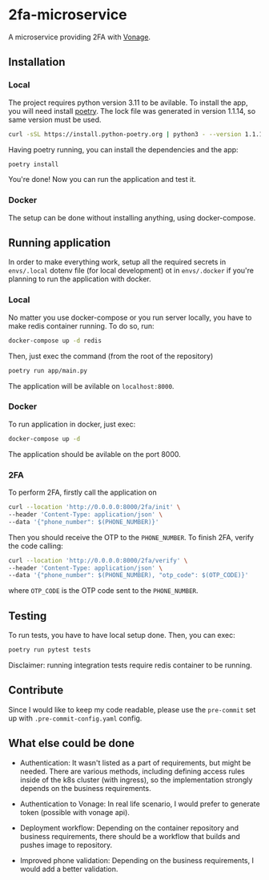 # 2fa-microservice
A microservice providing 2FA with [Vonage](https://developer.vonage.com/en/home).


## Installation

### Local
The project requires python version 3.11 to be avilable.
To install the app, you will need install [poetry](https://python-poetry.org/docs/#installation). The lock file was generated in version 1.1.14, so same version must be used.
```bash
curl -sSL https://install.python-poetry.org | python3 - --version 1.1.14
```
Having poetry running, you can install the dependencies and the app:
```bash
poetry install
```
You're done! Now you can run the application and test it.

### Docker
The setup can be done without installing anything, using docker-compose.


## Running application
In order to make everything work, setup all the required secrets in `envs/.local` dotenv file (for local development) ot in `envs/.docker` if you're planning to run the application with docker.
### Local
No matter you use docker-compose or you run server locally, you have to make redis container running. To do so, run:
```bash
docker-compose up -d redis
```
Then, just exec the command (from the root of the repository)
```bash
poetry run app/main.py
```
The application will be avilable on `localhost:8000`.

### Docker
To run application in docker, just exec:
```bash
docker-compose up -d
```
The application should be avilable on the port 8000.

### 2FA
To perform 2FA, firstly call the application on
```bash
curl --location 'http://0.0.0.0:8000/2fa/init' \
--header 'Content-Type: application/json' \
--data '{"phone_number": $(PHONE_NUMBER)}'
```
Then you should receive the OTP to the `PHONE_NUMBER`. To finish 2FA, verify the code calling:
```bash
curl --location 'http://0.0.0.0:8000/2fa/verify' \
--header 'Content-Type: application/json' \
--data '{"phone_number": $(PHONE_NUMBER), "otp_code": $(OTP_CODE)}'
```
where `OTP_CODE` is the OTP code sent to the `PHONE_NUMBER`.
## Testing
To run tests, you have to have local setup done. Then, you can exec:
```bash
poetry run pytest tests
```
Disclaimer: running integration tests require redis container to be running.

## Contribute
Since I would like to keep my code readable, please use the `pre-commit` set up with `.pre-commit-config.yaml` config.

## What else could be done
* Authentication:
It wasn't listed as a part of requirements, but might be needed. There are various methods, including defining access rules inside of the k8s cluster (with ingress), so the implementation strongly depends on the business requirements.

* Authentication to Vonage:
In real life scenario, I would prefer to generate token (possible with vonage api).

* Deployment workflow:
Depending on the container repository and business requirements, there should be a workflow that builds and pushes image to repository.

* Improved phone validation:
Depending on the business requirements, I would add a better validation.
